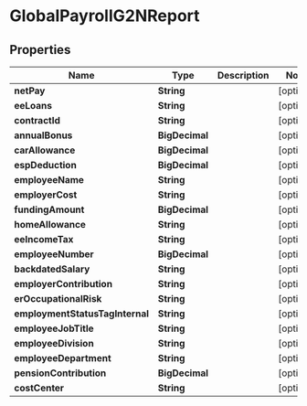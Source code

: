

# GlobalPayrollG2NReport


## Properties

| Name | Type | Description | Notes |
|------------ | ------------- | ------------- | -------------|
|**netPay** | **String** |  |  [optional] |
|**eeLoans** | **String** |  |  [optional] |
|**contractId** | **String** |  |  [optional] |
|**annualBonus** | **BigDecimal** |  |  [optional] |
|**carAllowance** | **BigDecimal** |  |  [optional] |
|**espDeduction** | **BigDecimal** |  |  [optional] |
|**employeeName** | **String** |  |  [optional] |
|**employerCost** | **String** |  |  [optional] |
|**fundingAmount** | **BigDecimal** |  |  [optional] |
|**homeAllowance** | **String** |  |  [optional] |
|**eeIncomeTax** | **String** |  |  [optional] |
|**employeeNumber** | **BigDecimal** |  |  [optional] |
|**backdatedSalary** | **String** |  |  [optional] |
|**employerContribution** | **String** |  |  [optional] |
|**erOccupationalRisk** | **String** |  |  [optional] |
|**employmentStatusTagInternal** | **String** |  |  [optional] |
|**employeeJobTitle** | **String** |  |  [optional] |
|**employeeDivision** | **String** |  |  [optional] |
|**employeeDepartment** | **String** |  |  [optional] |
|**pensionContribution** | **BigDecimal** |  |  [optional] |
|**costCenter** | **String** |  |  [optional] |



